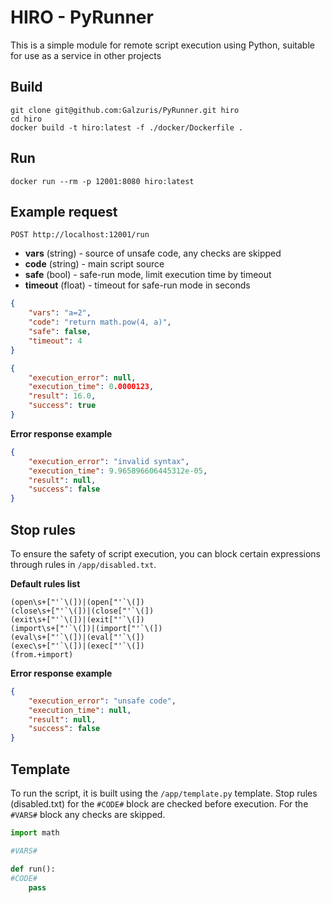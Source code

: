 # HIRO - PyRunner

This is a simple module for remote script execution using Python,
suitable for use as a service in other projects

## Build

```
git clone git@github.com:Galzuris/PyRunner.git hiro
cd hiro
docker build -t hiro:latest -f ./docker/Dockerfile .
```

## Run

```
docker run --rm -p 12001:8080 hiro:latest
```

## Example request

```
POST http://localhost:12001/run
```

* **vars** (string) - source of unsafe code, any checks are skipped
* **code** (string) - main script source
* **safe** (bool) - safe-run mode, limit execution time by timeout
* **timeout** (float) - timeout for safe-run mode in seconds

```json
{
    "vars": "a=2",
    "code": "return math.pow(4, a)",
    "safe": false,
    "timeout": 4
}
```

```json
{
    "execution_error": null,
    "execution_time": 0.0000123,
    "result": 16.0,
    "success": true
}
```

**Error response example**

```json
{
    "execution_error": "invalid syntax",
    "execution_time": 9.965896606445312e-05,
    "result": null,
    "success": false
}
```

## Stop rules

To ensure the safety of script execution, you can block certain expressions through rules in `/app/disabled.txt`. 

**Default rules list**

```
(open\s+["'`\(])|(open["'`\(])
(close\s+["'`\(])|(close["'`\(])
(exit\s+["'`\(])|(exit["'`\(])
(import\s+["'`\(])|(import["'`\(])
(eval\s+["'`\(])|(eval["'`\(])
(exec\s+["'`\(])|(exec["'`\(])
(from.+import)
```

**Error response example**

```json
{
    "execution_error": "unsafe code",
    "execution_time": null,
    "result": null,
    "success": false
}
```

## Template

To run the script, it is built using the `/app/template.py` template.
Stop rules (disabled.txt) for the `#CODE#` block are checked before execution. For the `#VARS#` block any checks are skipped.

```python
import math

#VARS#

def run():
#CODE#
    pass
```
